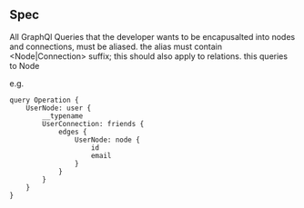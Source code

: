 

## Spec

All GraphQl Queries that the developer wants to be encapusalted into nodes and connections, must be aliased.
the alias must contain <typeName><Node|Connection> suffix; this should also apply to relations.
this queries to Node

e.g. 
```gql
query Operation {
    UserNode: user {
        __typename
        UserConnection: friends {
            edges {
                UserNode: node {
                    id
                    email
                }
            }
        }
    }
}